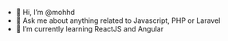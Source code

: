 - 👋 Hi, I’m @mohhd
- 💬 Ask me about anything related to Javascript, PHP or Laravel
- 🌱 I’m currently learning ReactJS and Angular

<!---
mohhd/mohhd is a ✨ special ✨ repository because its `README.md` (this file) appears on your GitHub profile.
You can click the Preview link to take a look at your changes.
--->
